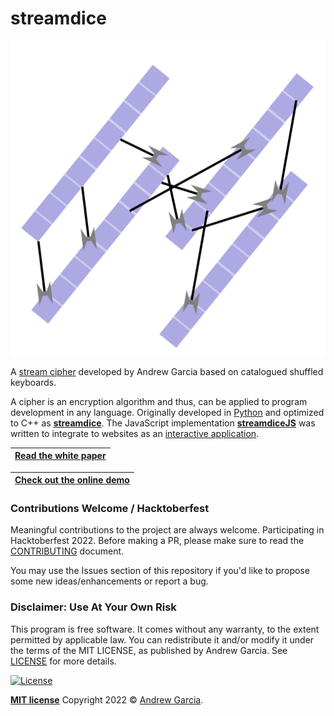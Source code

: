 # streamdice

![](streamdice.svg) 

A [stream cipher](https://en.wikipedia.org/wiki/Stream_cipher) developed by Andrew Garcia based on catalogued shuffled keyboards. 



A cipher is an encryption algorithm and thus, can be applied to program development in
any language. Originally developed in [Python](./python) and optimized to C++ as [**streamdice**](./streamdice). The JavaScript implementation [**streamdiceJS**](./streamdiceJS) was written to integrate to websites as an [interactive application](https://andrewatcloud.com/streamdice/). 

| [Read the white paper](https://andrewatcloud.com/streamdice/whitepaper.pdf) |
| -------------------------------------------------------------------------------------------- |

| [Check out the online demo](https://andrewatcloud.com/streamdice/) |
| ------------------------------------------------------------------ |

### Contributions Welcome / Hacktoberfest

Meaningful contributions to the project are always welcome. Participating in Hacktoberfest 2022. Before making a PR, please make sure to read the [CONTRIBUTING](./CONTRIBUTING.md) document.

You may use the Issues section of this repository if you'd like to propose some new ideas/enhancements or report a bug.

### Disclaimer: Use At Your Own Risk

This program is free software. It comes without any warranty, to the extent permitted by applicable law. You can redistribute it and/or modify it under the terms of the MIT LICENSE, as published by Andrew Garcia. See [LICENSE](https://github.com/andrewrgarcia/streamdice/blob/main/LICENSE) for more details.

[![License](http://img.shields.io/:license-mit-blue.svg?style=flat-square)](http://badges.mit-license.org)

**[MIT license](./LICENSE)** Copyright 2022 © <a href="https://github.com/andrewrgarcia" target="_blank">Andrew Garcia</a>.

